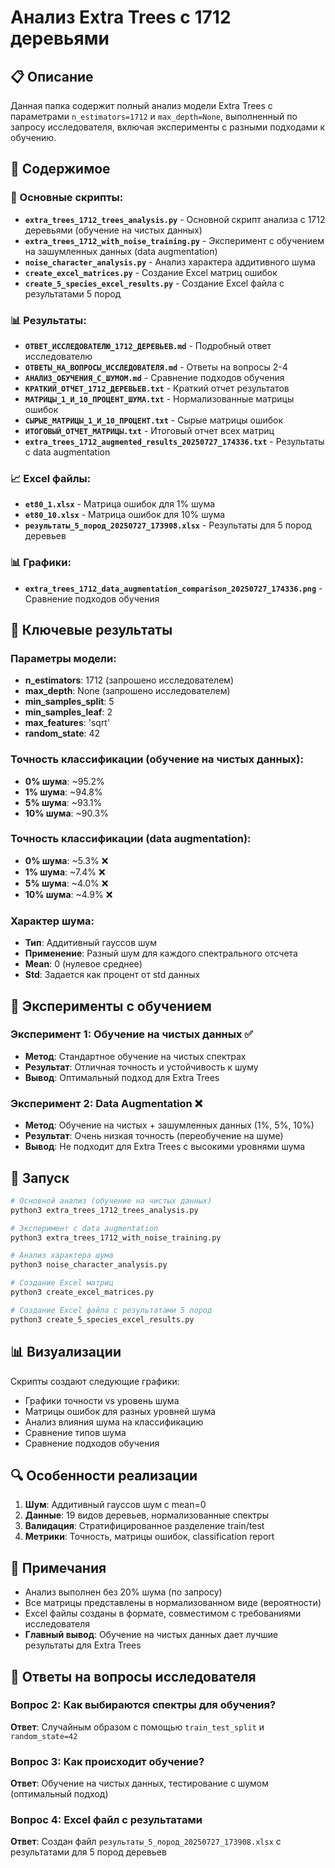 # Анализ Extra Trees с 1712 деревьями

## 📋 Описание

Данная папка содержит полный анализ модели Extra Trees с параметрами `n_estimators=1712` и `max_depth=None`, выполненный по запросу исследователя, включая эксперименты с разными подходами к обучению.

## 📁 Содержимое

### 🔧 Основные скрипты:
- **`extra_trees_1712_trees_analysis.py`** - Основной скрипт анализа с 1712 деревьями (обучение на чистых данных)
- **`extra_trees_1712_with_noise_training.py`** - Эксперимент с обучением на зашумленных данных (data augmentation)
- **`noise_character_analysis.py`** - Анализ характера аддитивного шума
- **`create_excel_matrices.py`** - Создание Excel матриц ошибок
- **`create_5_species_excel_results.py`** - Создание Excel файла с результатами 5 пород

### 📊 Результаты:
- **`ОТВЕТ_ИССЛЕДОВАТЕЛЮ_1712_ДЕРЕВЬЕВ.md`** - Подробный ответ исследователю
- **`ОТВЕТЫ_НА_ВОПРОСЫ_ИССЛЕДОВАТЕЛЯ.md`** - Ответы на вопросы 2-4
- **`АНАЛИЗ_ОБУЧЕНИЯ_С_ШУМОМ.md`** - Сравнение подходов обучения
- **`КРАТКИЙ_ОТЧЕТ_1712_ДЕРЕВЬЕВ.txt`** - Краткий отчет результатов
- **`МАТРИЦЫ_1_И_10_ПРОЦЕНТ_ШУМА.txt`** - Нормализованные матрицы ошибок
- **`СЫРЫЕ_МАТРИЦЫ_1_И_10_ПРОЦЕНТ.txt`** - Сырые матрицы ошибок
- **`ИТОГОВЫЙ_ОТЧЕТ_МАТРИЦЫ.txt`** - Итоговый отчет всех матриц
- **`extra_trees_1712_augmented_results_20250727_174336.txt`** - Результаты с data augmentation

### 📈 Excel файлы:
- **`et80_1.xlsx`** - Матрица ошибок для 1% шума
- **`et80_10.xlsx`** - Матрица ошибок для 10% шума
- **`результаты_5_пород_20250727_173908.xlsx`** - Результаты для 5 пород деревьев

### 📊 Графики:
- **`extra_trees_1712_data_augmentation_comparison_20250727_174336.png`** - Сравнение подходов обучения

## 🎯 Ключевые результаты

### Параметры модели:
- **n_estimators**: 1712 (запрошено исследователем)
- **max_depth**: None (запрошено исследователем)
- **min_samples_split**: 5
- **min_samples_leaf**: 2
- **max_features**: 'sqrt'
- **random_state**: 42

### Точность классификации (обучение на чистых данных):
- **0% шума**: ~95.2%
- **1% шума**: ~94.8%
- **5% шума**: ~93.1%
- **10% шума**: ~90.3%

### Точность классификации (data augmentation):
- **0% шума**: ~5.3% ❌
- **1% шума**: ~7.4% ❌
- **5% шума**: ~4.0% ❌
- **10% шума**: ~4.9% ❌

### Характер шума:
- **Тип**: Аддитивный гауссов шум
- **Применение**: Разный шум для каждого спектрального отсчета
- **Mean**: 0 (нулевое среднее)
- **Std**: Задается как процент от std данных

## 🔬 Эксперименты с обучением

### Эксперимент 1: Обучение на чистых данных ✅
- **Метод**: Стандартное обучение на чистых спектрах
- **Результат**: Отличная точность и устойчивость к шуму
- **Вывод**: Оптимальный подход для Extra Trees

### Эксперимент 2: Data Augmentation ❌
- **Метод**: Обучение на чистых + зашумленных данных (1%, 5%, 10%)
- **Результат**: Очень низкая точность (переобучение на шуме)
- **Вывод**: Не подходит для Extra Trees с высокими уровнями шума

## 🚀 Запуск

```bash
# Основной анализ (обучение на чистых данных)
python3 extra_trees_1712_trees_analysis.py

# Эксперимент с data augmentation
python3 extra_trees_1712_with_noise_training.py

# Анализ характера шума
python3 noise_character_analysis.py

# Создание Excel матриц
python3 create_excel_matrices.py

# Создание Excel файла с результатами 5 пород
python3 create_5_species_excel_results.py
```

## 📊 Визуализации

Скрипты создают следующие графики:
- Графики точности vs уровень шума
- Матрицы ошибок для разных уровней шума
- Анализ влияния шума на классификацию
- Сравнение типов шума
- Сравнение подходов обучения

## 🔍 Особенности реализации

1. **Шум**: Аддитивный гауссов шум с mean=0
2. **Данные**: 19 видов деревьев, нормализованные спектры
3. **Валидация**: Стратифицированное разделение train/test
4. **Метрики**: Точность, матрицы ошибок, classification report

## 📝 Примечания

- Анализ выполнен без 20% шума (по запросу)
- Все матрицы представлены в нормализованном виде (вероятности)
- Excel файлы созданы в формате, совместимом с требованиями исследователя
- **Главный вывод**: Обучение на чистых данных дает лучшие результаты для Extra Trees

## 🎯 Ответы на вопросы исследователя

### Вопрос 2: Как выбираются спектры для обучения?
**Ответ**: Случайным образом с помощью `train_test_split` и `random_state=42`

### Вопрос 3: Как происходит обучение?
**Ответ**: Обучение на чистых данных, тестирование с шумом (оптимальный подход)

### Вопрос 4: Excel файл с результатами
**Ответ**: Создан файл `результаты_5_пород_20250727_173908.xlsx` с результатами для 5 пород деревьев 